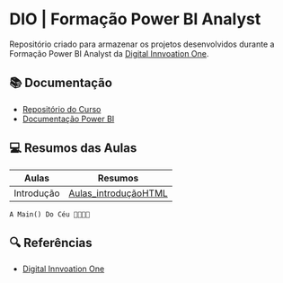 # DIO | Formação Power BI Analyst

Repositório criado para armazenar os projetos desenvolvidos 
durante a Formação Power BI Analyst da [Digital Innvoation One](https://www.dio.me).

## 📚 Documentação
- [Repositório do Curso](https://github.com/julianazanelatto/power_bi_analyst)
- [Documentação Power BI](https://learn.microsoft.com/pt-br/power-bi/)

## 💻 Resumos das Aulas

| Aulas | Resumos |
|-------|---------|
| Introdução | [Aulas_introduçãoHTML](https://github.com/G2Martins/Dio_Projects_HTML/tree/main/Introducao/Aulas_IntroducaoHTML) |


```
A Main() Do Céu 🙏🏽🙌🏽
```

## 🔍 Referências
- [Digital Innvoation One](https://www.dio.me)
